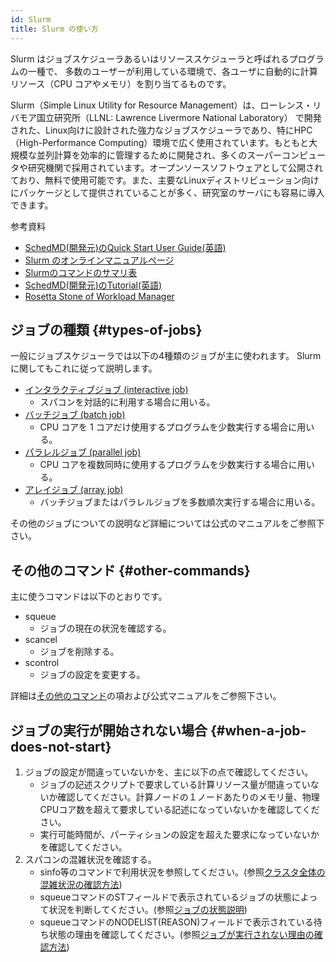 ```yaml
---
id: Slurm
title: Slurm の使い方
---
```




Slurm はジョブスケジューラあるいはリソーススケジューラと呼ばれるプログラムの一種で、 多数のユーザーが利用している環境で、各ユーザに自動的に計算リソース（CPU コアやメモリ）を割り当てるものです。 

Slurm（Simple Linux Utility for Resource Management）は、ローレンス・リバモア国立研究所（LLNL: Lawrence Livermore National Laboratory） で開発された、Linux向けに設計された強力なジョブスケジューラであり、特にHPC（High-Performance Computing）環境で広く使用されています。もともと大規模な並列計算を効率的に管理するために開発され、多くのスーパーコンピュータや研究機関で採用されています。オープンソースソフトウェアとして公開されており、無料で使用可能です。また、主要なLinuxディストリビューション向けにパッケージとして提供されていることが多く、研究室のサーバにも容易に導入できます。


参考資料

- [SchedMD(開発元)のQuick Start User Guide(英語)](https://slurm.schedmd.com/quickstart.html)
- [Slurm のオンラインマニュアルページ](https://slurm.schedmd.com/man_index.html)
- [Slurmのコマンドのサマリ表](https://slurm.schedmd.com/pdfs/summary.pdf)
- [SchedMD(開発元)のTutorial(英語)](https://slurm.schedmd.com/tutorials.html)
- [Rosetta Stone of Workload Manager](https://slurm.schedmd.com/rosetta.pdf)


## ジョブの種類 {#types-of-jobs}

一般にジョブスケジューラでは以下の4種類のジョブが主に使われます。
Slurmに関してもこれに従って説明します。

- [インタラクティブジョブ (interactive job)](/guides/software/JobScheduler/Slurm/interactive_jobs)
  - スパコンを対話的に利用する場合に用いる。
- [バッチジョブ (batch job)](/guides/software/JobScheduler/Slurm/batch_jobs)
  - CPU コアを 1 コアだけ使用するプログラムを少数実行する場合に用いる。
- [パラレルジョブ (parallel job)](/guides/software/JobScheduler/Slurm/parallel_jobs)
  - CPU コアを複数同時に使用するプログラムを少数実行する場合に用いる。
- [アレイジョブ (array job)](/guides/software/JobScheduler/Slurm/array_jobs)
  - バッチジョブまたはパラレルジョブを多数順次実行する場合に用いる。

その他のジョブについての説明など詳細については公式のマニュアルをご参照下さい。

## その他のコマンド {#other-commands}

主に使うコマンドは以下のとおりです。

- squeue
    - ジョブの現在の状況を確認する。
- scancel
    - ジョブを削除する。
- scontrol
    - ジョブの設定を変更する。

詳細は[その他のコマンド](/guides/software/JobScheduler/Slurm/other_commands)の項および公式マニュアルをご参照下さい。

## ジョブの実行が開始されない場合 {#when-a-job-does-not-start}

1. ジョブの設定が間違っていないかを、主に以下の点で確認してください。
    - ジョブの記述スクリプトで要求している計算リソース量が間違っていないか確認してください。計算ノードの１ノードあたりのメモリ量、物理CPUコア数を超えて要求している記述になっていないかを確認してください。
    - 実行可能時間が、パーティションの設定を超えた要求になっていないかを確認してください。
2. スパコンの混雑状況を確認する。
    - sinfo等のコマンドで利用状況を参照してください。(参照[クラスタ全体の混雑状況の確認方法](/guides/software/JobScheduler/Slurm/other_commands/#checking-the-overall-congestion-of-the-cluster-sinfo-squeue))
    - squeueコマンドのSTフィールドで表示されているジョブの状態によって状況を判断してください。(参照[ジョブの状態説明](/guides/software/JobScheduler/Slurm/other_commands/#job-status-description-st-field))
    - squeueコマンドのNODELIST(REASON)フィールドで表示されている待ち状態の理由を確認してください。(参照[ジョブが実行されない理由の確認方法](/guides/software/JobScheduler/Slurm/other_commands#how-to-check-the-reason-why-a-job-is-not-starting))






















